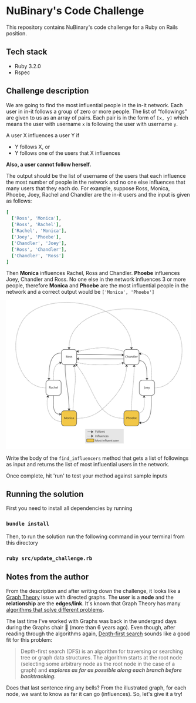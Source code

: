 # NuBinary's Code Challenge

This repository contains NuBinary's code challenge for a Ruby on Rails position.

## Tech stack

- Ruby 3.2.0
- Rspec

## Challenge description

We are going to find the most influential people in the in-it network. Each user in in-it follows a group of zero or
more people. The list of "followings" are given to us as an array of pairs. Each pair is in the form of `[x, y]` which
means the user with username `x` is following the user with username `y`.

A user X influences a user Y if
- Y follows X, or
- Y follows one of the users that X influences

**Also, a user cannot follow herself.**

The output should be the list of username of the users that each influence the most number of people in the network and
no one else influences that many users that they each do. For example, suppose Ross, Monica, Phoebe, Joey, Rachel and
Chandler are the in-it users and the input is given as follows:

```ruby
[
  ['Ross', 'Monica'],
  ['Ross', 'Rachel'],
  ['Rachel', 'Monica'],
  ['Joey', 'Phoebe'],
  ['Chandler', 'Joey'],
  ['Ross', 'Chandler'],
  ['Chandler', 'Ross']
]
```

Then **Monica** influences Rachel, Ross and Chandler. **Phoebe** influences Joey, Chandler and Ross. No one else in the
network influences 3 or more people, therefore **Monica** and **Phoebe** are the most influential people in the network
and a correct output would be `['Monica', 'Phoebe']`

![followers_illustration.png](imgs%2Ffollowers_illustration.png)

Write the body of the `find_influencers` method that gets a list of followings as input and returns the list of most
influential users in the network.

Once complete, hit 'run' to test your method against sample inputs

## Running the solution


First you need to install all dependencies by running
### `bundle install`

Then, to run the solution run the following command in your terminal from this directory
### `ruby src/update_challenge.rb`

## Notes from the author

From the description and after writing down the challenge, it looks like a [Graph Theory][GF] issue with directed graphs.
The **user** is a **node** and the **relationship** are the **edges/link**.
It's known that Graph Theory has many [algorithms that solve different problems][Algorithms].

The last time I've worked with Graphs was back in the undergrad days during the Graphs chair 🥲 (more than 6 years ago).
Even though, after reading through the algorithms again, [Depth-first search][DFS] sounds like a good fit for this
problem:

> Depth-first search (DFS) is an algorithm for traversing or searching tree or graph data structures.
> The algorithm starts at the root node (selecting some arbitrary node as the root node in the case of a graph) and
> **_explores as far as possible along each branch before backtracking._**

Does that last sentence ring any bells? From the illustrated graph, for each node, we want to know
as far it can go (influences). So, let's give it a try!

[Algorithms]:https://en.wikipedia.org/wiki/Graph_theory#Algorithms
[DFS]:https://en.wikipedia.org/wiki/Depth-first_search
[GF]:https://en.wikipedia.org/wiki/Graph_theory